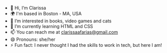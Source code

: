 - 👋 Hi, I’m Clarissa
- 🌍 I'm based in Boston - MA, USA
- 👀 I’m interested in books, video games and cats
- 🌱 I’m currently learning HTML and CSS
- 📫 You can reach me at clarissaafarias@gmail.com
- 😄 Pronouns: she/her
- ⚡ Fun fact: I never thought I had the skills to work in tech, but here I am!

<!---
claryfarias/claryfarias is a ✨ special ✨ repository because its `README.md` (this file) appears on your GitHub profile.
You can click the Preview link to take a look at your changes.
--->
